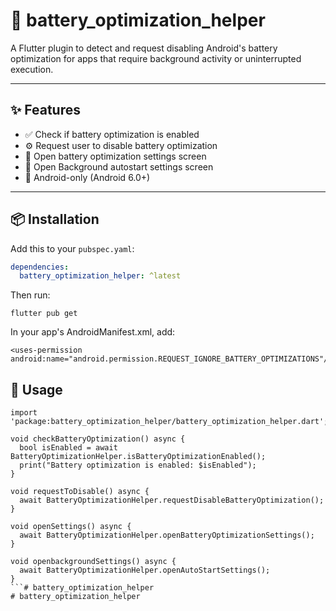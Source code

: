 # 🔋 battery_optimization_helper

A Flutter plugin to detect and request disabling Android's battery optimization for apps that require background activity or uninterrupted execution.

---

## ✨ Features

- ✅ Check if battery optimization is enabled
- ⚙️ Request user to disable battery optimization
- 📱 Open battery optimization settings screen
- 📱 Open Background autostart settings screen
- 🚫 Android-only (Android 6.0+)

---

## 📦 Installation

Add this to your `pubspec.yaml`:

```yaml
dependencies:
  battery_optimization_helper: ^latest
  ```

Then run:

```
flutter pub get
```

In your app's AndroidManifest.xml, add:

```
<uses-permission android:name="android.permission.REQUEST_IGNORE_BATTERY_OPTIMIZATIONS"/>

```

## 🧪 Usage

```
import 'package:battery_optimization_helper/battery_optimization_helper.dart';

void checkBatteryOptimization() async {
  bool isEnabled = await BatteryOptimizationHelper.isBatteryOptimizationEnabled();
  print("Battery optimization is enabled: $isEnabled");
}

void requestToDisable() async {
  await BatteryOptimizationHelper.requestDisableBatteryOptimization();
}

void openSettings() async {
  await BatteryOptimizationHelper.openBatteryOptimizationSettings();
}

void openbackgroundSettings() async {
  await BatteryOptimizationHelper.openAutoStartSettings();
}
```# battery_optimization_helper
# battery_optimization_helper
